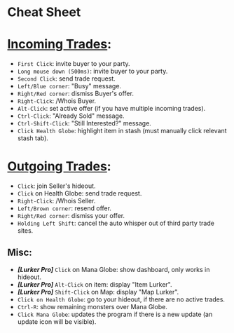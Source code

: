# Cheat Sheet

# [Incoming Trades](https://docs.google.com/presentation/d/1XhaSSNAFGxzouc5amzAW8c_6ifToNjnsQq5UmNgLXoo/present?slide=id.g6e2508016e_0_0):


- `First Click`: invite buyer to your party.
- `Long mouse down (500ms)`: invite buyer to your party.
- `Second Click`: send trade request.
- `Left/Blue corner`: "Busy" message.
- `Right/Red corner`: dismiss Buyer's offer.
- `Right-Click`: /Whois Buyer.
- `Alt-Click`: set active offer (if you have multiple incoming trades).
- `Ctrl-Click`: "Already Sold" message.
- `Ctrl-Shift-Click`: "Still Interested?" message.
- `Click Health Globe`: highlight item in stash (must manually click relevant stash tab).


# [Outgoing Trades](https://docs.google.com/presentation/d/1XhaSSNAFGxzouc5amzAW8c_6ifToNjnsQq5UmNgLXoo/present?slide=id.g701d3dad04_0_23):

- `Click`: join Seller's hideout.
- `Click` on Health Globe: send trade request.
- `Right-Click`: /Whois Seller.
- `Left/Brown corner`: resend offer.
- `Right/Red corner`: dismiss your offer.
- `Holding Left Shift`: cancel the auto whisper out of third party trade sites.

Misc:
---
- ***[Lurker Pro]*** `Click` on Mana Globe: show dashboard, only works in hideout.
- ***[Lurker Pro]*** `Alt-Click` on item: display "Item Lurker".
- ***[Lurker Pro]*** `Shift-Click` on Map: display "Map Lurker".
- `Click on Health Globe`: go to your hideout, if there are no active trades.
- `Ctrl-R`: show remaining monsters over Mana Globe.
- `Click Mana Globe`: updates the program if there is a new update (an update icon will be visible).
